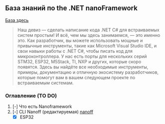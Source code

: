 ## База знаний по the .NET nanoFramework 
[База здесь](https://github.com/nanoframework)
> Наш девиз — сделать написание кода .NET C# для встраиваемых систем простым! И всё, чем мы здесь занимаемся, — это именно это.
Как разработчик, вы можете использовать мощные и привычные инструменты, такие как Microsoft Visual Studio IDE, и свои навыки работы с .NET C#, чтобы писать код для микроконтроллера. У нас есть порты для нескольких серий STM32, ESP32, M5Stack, TI, NXP и других, которые скоро появятся.
Здесь вы найдёте все необходимые инструменты, примеры, документацию и отличную экосистему разработчиков, которые помогут вам в вашем следующем проекте по встраиваемым системам.

### Оглавление (TO DO)
 1. [-] Что есть Nanoframework 
 2. [-] CLI Nanoff (редактируемая) [nanoff](1.2%20nanoff.md)
    - [X] ESP32